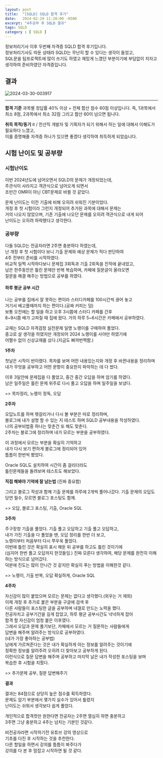 ```yaml
---
layout: post
title:  "[SQLD] SQLD 합격 후기"
date:   2024-02-29 11:20:00 -0500
excerpt: "4주공부 후 SQLD 결과"
tags: SQLD
category : [ SQLD ]
---
```


정보처리기사 이후 두번째 자격증 SQLD 합격 후기입니다.  
정보처리기사도 따둔 상태라 SQLD는 무난히 할 수 있다는 생각이 들었고,  
SQL문을 팀프로젝트에 많이 쓰기도 하였고 재밌게 느꼈던 부분이기에 
부담없이 치자고 생각하여 준비하였던 자격증입니다.

## 결과

<img src="https://i.ibb.co/x8k80bv/2024-03-30-003917.png" alt="2024-03-30-003917" border="0"></a>

---

**합격 기준**
과목별 정답률 40% 이상 + 전체 합산 점수 60점 이상입니다.
즉, 1과목에서 최소 8점, 2과목에서 최소 32점 그리고 합산 60이 넘으면 됩니다.

**취득 목적/동기**
it / 전산직 개발자 및 기획자가 되기 위해서 하는 일에 대해서 이해도가 필요하다 느꼈고,  
이를 증명해줄 자격증 하나가 있으면 좋겠다 생각하여 취득하게 되었습니다.  

## 시험 난이도 및 공부량

### 시험난이도

이번 2024년도에 넘어오면서 SQLD의 문제가 개정되었는데,  
주관식이 사라지고 객관식으로 넘어오게 되면서  
조만간 OMR이 아닌 CBT문제로 바뀔 것 같았다.  

문제 난이도는 이전 기출에 비해 오히려 쉬워진 기분이었다.  
개정 후 첫 시험이라 그런지 개정되어 추가된 과목에 대해서 문제는  
거의 나오지 않았으며, 기존 기출에 나오던 문제를 오히려 객관식으로 내게 되어  
난이도는 오히려 하락했다고 생각한다.  


### 공부량

다들 SQLD는 전공자라면 2주면 충분하다 하였는데,  
난 개정 후 첫 시험이다 보니 기출 문제와 예상 문제가 적다 판단하여  
4주 전부터 준비를 시작하였다.  
비교적 일찍 시작하다보니 문제집 3회독과 기출 2회독을 진작에 끝내었고,  
남은 한주동안은 틀린 문제만 반복 복습하며, 카페에 질문글이 올라오면  
질문을 해결 해주는 방법으로 공부를 하였다.  

#### 하루 평균 공부 시간

나는 공부를 집에서 잘 못하는 편이라 스터디카페를 100시간씩 끊어 놓고  
거기서 배고플때까지 하는 편이다.(공짜 커피는 덤)  
보통 오전에는 할 일을 하고 오후 3시쯤에 스터디 카페를 간후  
8~9시쯤 배가 고파질 때 집에 왔다. 거의 하루 5~6시간은 카페에서 공부하였다.  

교재는 SQLD 자격검정 실전문제 일명 노랭이를 구매하여 풀었다.  
중고로 살 생각을 하였지만 개정되어 2024 노랭이를 사야만 하였기에  
어쩔수 없이 신상교재를 샀다.(지금도 삐까번쩍함.)  

**1주차**

첫날은 시작이 반이랬다. 목차를 보며 어떤 내용있는지와 개정 후 바뀐내용을 정리하며  
내가 무엇을 공부하고 어떤 문항이 중요한지 파악하는 데 다 썼다.  

이후 3일안에 문제집을 다 풀었고, 중간 중간 오답을 하며 암기를 하였다.  
남은 일주일은 틀린 문제 위주로 다시 풀고 오답을 하며 일주일을 보냈다.

=> 목차정리, 노랭이 정독, 오답

**2주차**

오답노트를 하며 헷갈리거나 다시 볼 부분은 따로 정리하며,  
블로그에 내가 설명 할 수 있는 지 테스트 하며 SQLD 공부내용을 작성하였다.  
나의 공부비법중 하나는 맞춘건 또 해도 맞춘다.  
2주차는 블로그에 정리하며 내가 모르는 부분을 공부하였다.  

이 과정에서 모르는 부분을 확실히 기억하고  
내가 다시 보기 편하게 블로그에 정리되어 있어  
틈틈이 한번씩 봤었다.  

Oracle SQL도 설치하여 시간이 좀 걸리더라도  
틀린문제들을 돌려보며 테스트도 해보았다.  

**직접 해봐야 기억에 잘 남는법** (진짜 중요함)

그리고 블로그 작성과 함께 기출 문제를 하루에 2개씩 풀어나갔다.
기출 문제의 오답도 당연 필수, 모르면 블로그 포스팅도 함께.

=> 오답, 블로그 포스팅, 기출, Oracle SQL

**3주차**

주구장창 기출을 풀었다. 기출 풀고 오답하고 기출 풀고 오답하고,  
내가 가진 기출을 다 풀었을 땐, 오답 정리를 한번 더 보고,  
노랭이부터 처음부터 다시 쭈우욱 풀었다.  
이번에 틀린 것은 확실히 표시 해둔 뒤 공부를 하고도 틀린 것이기에  
(심지어 한번 풀고 오답까지 한것들임.)
진짜 모른다 생각하여, 해당 문제를 완전히 이해하는 방식으로 넘어갔다.  
덕분에 진도는 많이 안나간 것 같지만 확실히 푸는 방법을 이해한것 같다. 

=> 노랭이, 기출 반복, 오답 확실하게, Oracle SQL

**4주차**

자신감이 많이 붙었으며 모르는 문제는 없다고 생각했다.(외우는 거 제외)  
이제 개정 후 추가로 붙은 부분을 구글에 검색 후  
다른 사람들이 포스팅한 글을 공부하며 내껄로 만드는 노력을 했다.  
전공자치고 공부기간을 길게 잡았고, 하루 평균 공부시간도 넉넉하게 잡아  
합격 할 자신감이 엄청 붙은 이후였다.  
그래서 오답과 문제 풀기보단, 카페에서 모르는 거 질문하는 사람들에게  
답변을 해주며 알려주는 방식으로 공부하였다.  
(내가 가장 좋아하는 공부법)  
남에게 가르쳐준다는 것은 내가 확실하게 아는 정보를 알려주는 것이기에  
정확한 정보를 알려주려 오히려 더 찾아보고 공부하게 된다.  
이런식으로 질문 답변을 해주며 공부하고 마지막 날은 내가 작성한 포스팅을 보며  
복습한 후 시험을 치뤘다.  

=> 추가문제 공부, 질문 답변해주기

**결과**  

결과는 84점으로 상당히 높은 점수를 획득하였다.  
문제도 암기 부분에서 몇가지 실수가 있어서 틀렸지  
난이도는 쉬워서 생각보다 쉽게 풀었다.  

개인적으로 합격컷만 원한다면 전공자는 2주면 열심히 하면 충분하고  
3주면 그냥 충분하고 4주는 넘치는 기분인 것같다.  

비전공자라면 시작하기전 유튜브 강의 영상으로   
기초를 다진 후 시작하는 것을 추천한다.  
다른 할일을 하면서 강의를 틈틈이 봐주다가  
강의를 다 본 후 맘잡고 시작하면 될 것 같다.
